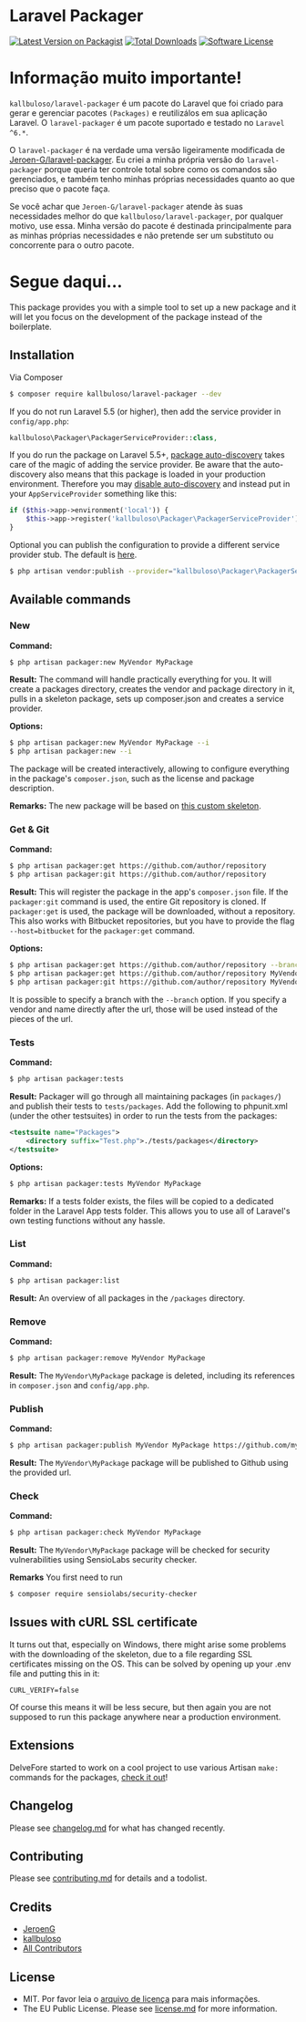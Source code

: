 # Laravel Packager

[![Latest Version on Packagist][ico-version]][link-packagist]
[![Total Downloads][ico-downloads]][link-downloads]
[![Software License][ico-readme]][link-readme]

# Informação muito importante!
`kallbuloso/laravel-packager` é um pacote do Laravel que foi criado para gerar e gerenciar pacotes `(Packages)` e reutilizálos em sua aplicação Laravel. O `laravel-packager` é um pacote suportado e testado no `Laravel ^6.*`.

O `laravel-packager` é na verdade uma versão ligeiramente modificada de [Jeroen-G/laravel-packager](https://github.com/Jeroen-G/laravel-packager). Eu criei a minha própria versão do `laravel-packager` porque queria ter controle total sobre como os comandos são gerenciados, e também tenho minhas próprias necessidades quanto ao que preciso que o pacote faça. 

Se você achar que `Jeroen-G/laravel-packager` atende às suas necessidades melhor do que `kallbuloso/laravel-packager`, por qualquer motivo, use essa. Minha versão do pacote é destinada principalmente para as minhas próprias necessidades e não pretende ser um substituto ou concorrente para o outro pacote.

# Segue daqui...
This package provides you with a simple tool to set up a new package and it will let you focus on the development of the package instead of the boilerplate.

## Installation

Via Composer

```bash
$ composer require kallbuloso/laravel-packager --dev
```

If you do not run Laravel 5.5 (or higher), then add the service provider in `config/app.php`:

```php
kallbuloso\Packager\PackagerServiceProvider::class,
```

If you do run the package on Laravel 5.5+, [package auto-discovery](https://medium.com/@taylorotwell/package-auto-discovery-in-laravel-5-5-ea9e3ab20518) takes care of the magic of adding the service provider.
Be aware that the auto-discovery also means that this package is loaded in your production environment. Therefore you may [disable auto-discovery](https://laravel.com/docs/5.5/packages#package-discovery) and instead put in your `AppServiceProvider` something like this:

```php
if ($this->app->environment('local')) {
    $this->app->register('kallbuloso\Packager\PackagerServiceProvider');
}
```

Optional you can publish the configuration to provide a different service provider stub. The default is [here](https://github.com/jeroen-g/packager-skeleton).

```bash
$ php artisan vendor:publish --provider="kallbuloso\Packager\PackagerServiceProvider"
```

## Available commands

### New
**Command:**
```bash
$ php artisan packager:new MyVendor MyPackage
```

**Result:**
The command will handle practically everything for you. It will create a packages directory, creates the vendor and package directory in it, pulls in a skeleton package, sets up composer.json and creates a service provider.

**Options:**
```bash
$ php artisan packager:new MyVendor MyPackage --i
$ php artisan packager:new --i
```
The package will be created interactively, allowing to configure everything in the package's `composer.json`, such as the license and package description.

**Remarks:**
The new package will be based on [this custom skeleton](https://github.com/jeroen-g/packager-skeleton).

### Get & Git
**Command:**
``` bash
$ php artisan packager:get https://github.com/author/repository
$ php artisan packager:git https://github.com/author/repository
```

**Result:**
This will register the package in the app's `composer.json` file.
If the `packager:git` command is used, the entire Git repository is cloned. If `packager:get` is used, the package will be downloaded, without a repository. This also works with Bitbucket repositories, but you have to provide the flag `--host=bitbucket` for the `packager:get` command.

**Options:**
```bash
$ php artisan packager:get https://github.com/author/repository --branch=develop
$ php artisan packager:get https://github.com/author/repository MyVendor MyPackage
$ php artisan packager:git https://github.com/author/repository MyVendor MyPackage
```
It is possible to specify a branch with the `--branch` option. If you specify a vendor and name directly after the url, those will be used instead of the pieces of the url.

### Tests
**Command:**
```bash
$ php artisan packager:tests
```

**Result:**
Packager will go through all maintaining packages (in `packages/`) and publish their tests to `tests/packages`.
Add the following to phpunit.xml (under the other testsuites) in order to run the tests from the packages:
```xml
<testsuite name="Packages">
    <directory suffix="Test.php">./tests/packages</directory>
</testsuite>
```

**Options:**
```bash
$ php artisan packager:tests MyVendor MyPackage
```

**Remarks:**
If a tests folder exists, the files will be copied to a dedicated folder in the Laravel App tests folder. This allows you to use all of Laravel's own testing functions without any hassle.

### List
**Command:**
```bash
$ php artisan packager:list
```

**Result:**
An overview of all packages in the `/packages` directory.

### Remove
**Command:**
```bash
$ php artisan packager:remove MyVendor MyPackage
```

**Result:**
The `MyVendor\MyPackage` package is deleted, including its references in `composer.json` and `config/app.php`.

### Publish
**Command:**
```bash
$ php artisan packager:publish MyVendor MyPackage https://github.com/myvendor/mypackage
```

**Result:**
The `MyVendor\MyPackage` package will be published to Github using the provided url.

### Check
**Command:**
```bash
$ php artisan packager:check MyVendor MyPackage
```

**Result:**
The `MyVendor\MyPackage` package will be checked for security vulnerabilities using SensioLabs security checker.

**Remarks**
You first need to run

```bash
$ composer require sensiolabs/security-checker
```


## Issues with cURL SSL certificate
It turns out that, especially on Windows, there might arise some problems with the downloading of the skeleton, due to a file regarding SSL certificates missing on the OS. This can be solved by opening up your .env file and putting this in it:
```
CURL_VERIFY=false
```
Of course this means it will be less secure, but then again you are not supposed to run this package anywhere near a production environment.

## Extensions
DelveFore started to work on a cool project to use various Artisan `make:` commands for the packages, [check it out](https://github.com/DelveFore/laravel-packager-hermes)!

## Changelog

Please see [changelog.md](changelog.md) for what has changed recently.

## Contributing

Please see [contributing.md](contributing.md) for details and a todolist.

## Credits

- [JeroenG](https://github.com/Jeroen-G)
- [kallbuloso][link-author]
- [All Contributors][link-contributors]

## License

- MIT. Por favor leia o [arquivo de licença](license.md) para mais informações.
- The EU Public License. Please see [license.md](license.md) for more information.


[ico-version]: https://img.shields.io/packagist/v/kallbuloso/laravel-packager.svg?style=flat-square
[ico-downloads]: https://img.shields.io/packagist/dt/kallbuloso/laravel-packager.svg?style=flat-square
[ico-readme]: https://img.shields.io/badge/license-MIT-brightgreen.svg?style=flat-square

[link-packagist]: https://packagist.org/packages/kallbuloso/laravel-packager
[link-downloads]: https://packagist.org/packages/kallbuloso/laravel-packager
[link-author]: https://github.com/kallbuloso
[link-readme]: license.md
[link-contributors]: ../../contributors]
